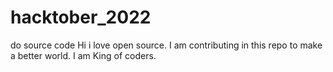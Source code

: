 # hacktober_2022
do source code
Hi i love open source.
I am contributing in this repo to make a better world.
I am King of coders.
